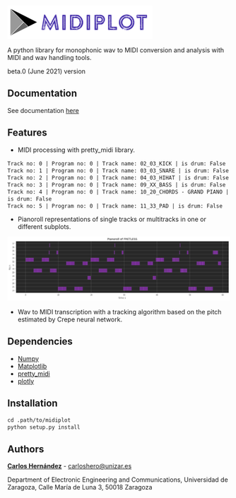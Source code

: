 ![](logo.png)

A python library for monophonic wav to MIDI conversion and analysis with MIDI and wav handling tools.

beta.0 (June 2021) version

## Documentation

See documentation [here](https://carlosholivan.github.io/softwares/midiplot.html)

## Features

* MIDI processing with pretty_midi library.

```
Track no: 0 | Program no: 0 | Track name: 02_03_KICK | is drum: False
Track no: 1 | Program no: 0 | Track name: 03_03_SNARE | is drum: False
Track no: 2 | Program no: 0 | Track name: 04_03_HIHAT | is drum: False
Track no: 3 | Program no: 0 | Track name: 09_XX_BASS | is drum: False
Track no: 4 | Program no: 0 | Track name: 10_20_CHORDS - GRAND PIANO | is drum: False
Track no: 5 | Program no: 0 | Track name: 11_33_PAD | is drum: False
```

* Pianoroll representations of single tracks or multitracks in one or different subplots.

![](images/pianoroll.png)

* Wav to MIDI transcription with a tracking algorithm based on the pitch estimated by Crepe neural network.


## Dependencies

* [Numpy](https://numpy.org/)
* [Matplotlib](https://matplotlib.org/)
* [pretty_midi](https://github.com/craffel/pretty-midi)
* [plotly](https://plotly.com/)

## Installation

```
cd .path/to/midiplot
python setup.py install
```

## Authors

[**Carlos Hernández**](https://carlosholivan.github.io/index.html) - carloshero@unizar.es

Department of Electronic Engineering and Communications, Universidad de Zaragoza, Calle María de Luna 3, 50018 Zaragoza
